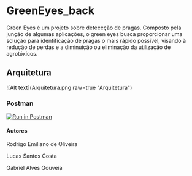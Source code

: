 # GreenEyes_back

Green Eyes é um projeto sobre deteccção de pragas.
Composto pela junção de algumas aplicações, o green eyes busca proporcionar uma solução para identificação de pragas o mais rápido possível, visando à redução de perdas e a diminuição ou eliminação da utilização de agrotóxicos.

## Arquitetura

![Alt text](Arquitetura.png raw=true "Arquitetura")

### Postman

[![Run in Postman](https://run.pstmn.io/button.svg)](https://app.getpostman.com/run-collection/23312355-15258a28-486c-4684-ac6f-130abaa3d4f4?action=collection%2Ffork&collection-url=entityId%3D23312355-15258a28-486c-4684-ac6f-130abaa3d4f4%26entityType%3Dcollection%26workspaceId%3D415e2cc9-5bb2-4db7-a496-21837ad80a23)


#### Autores

Rodrigo Emiliano de Oliveira

Lucas Santos Costa

Gabriel Alves Gouveia

